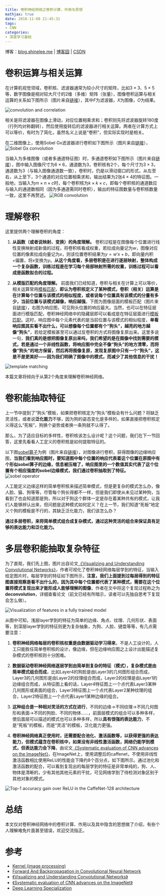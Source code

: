 ```yaml
---
title: 卷积神经网络之卷积计算、作用与思想
mathjax: true
date: 2018-11-08 21:45:31
tags:
- CNN
categories:
- 深度学习基础
---
```


博客：[blog.shinelee.me](https://blog.shinelee.me/) | [博客园](https://www.cnblogs.com/shine-lee/) | [CSDN](https://blog.csdn.net/blogshinelee)

# 卷积运算与相关运算
在计算机视觉领域，卷积核、滤波器通常为较小尺寸的矩阵，比如$3\times3$、$5\times5$等，数字图像是相对较大尺寸的2维（多维）矩阵（张量），图像卷积运算与相关运算的关系如下图所示（图片来自[链接](https://medium.com/@2017csm1006/forward-and-backpropagation-in-convolutional-neural-network-4dfa96d7b37e)），其中$F$为滤波器，$X$为图像，$O$为结果。

![convolution and correlation](https://s1.ax1x.com/2018/11/18/izLm3d.png)

相关是将滤波器在图像上滑动，对应位置相乘求和；卷积则先将滤波器旋转180度（行列均对称翻转），然后使用旋转后的滤波器进行相关运算。两者在计算方式上可以等价，有时为了简化，虽然名义上说是“卷积”，但实际实现时是相关。

在二维图像上，使用Sobel Gx滤波器进行卷积如下图所示（图片来自[链接](https://datascience.stackexchange.com/questions/23183/why-convolutions-always-use-odd-numbers-as-filter-size)），
![Sobel Gx convolution](https://s1.ax1x.com/2018/11/18/izLngA.png)

当输入为多维图像（或者多通道特征图）时，多通道卷积如下图所示（图片来自[链接](https://github.com/AlbertHG/Coursera-Deep-Learning-deeplearning.ai/blob/master/04-Convolutional%20Neural%20Networks/week1/README.md)），图中输入图像尺寸为$6\times6$，通道数为3，卷积核有2个，每个尺寸为$3\times3$，通道数为3（与输入图像通道数一致），卷积时，仍是以滑动窗口的形式，从左至右，从上至下，3个通道的对应位置相乘求和，输出结果为2张$4\times4$的特征图。一般地，当输入为$m\times n \times c$时，每个卷积核为$k\times k \times c$，即每个卷积核的通道数应与输入的通道数相同（因为多通道需同时卷积），输出的特征图数量与卷积核数量一致，这里不再赘述。
![RGB convolution](https://s1.ax1x.com/2018/11/18/izLujI.png)

# 理解卷积

这里提供两个理解卷积的角度：

1. **从函数（或者说映射、变换）的角度理解。** 卷积过程是在图像每个位置进行线性变换映射成新值的过程，将卷积核看成权重，若拉成向量记为$w$，图像对应位置的像素拉成向量记为$x$，则该位置卷积结果为$y = w'x+b$，即向量内积+偏置，将$x$变换为$y$。**从这个角度看，多层卷积是在进行逐层映射，整体构成一个复杂函数，训练过程是在学习每个局部映射所需的权重，训练过程可以看成是函数拟合的过程。**

2. **从模版匹配的角度理解。** 前面我们已经知道，卷积与相关在计算上可以等价，相关运算常用[模板匹配](https://wiki2.org/en/Template_matching)，**即认为卷积核定义了某种模式，卷积（相关）运算是在计算每个位置与该模式的相似程度，或者说每个位置具有该模式的分量有多少，当前位置与该模式越像，响应越强**。下图为图像层面的模板匹配（图片来自[链接](https://docs.opencv.org/2.4/doc/tutorials/imgproc/histograms/template_matching/template_matching.html)），右图为响应图，可见狗头位置的响应最大。当然，也可以在特征层面进行模版匹配，卷积神经网络中的隐藏层即可以看成是在特征层面进行[模板匹配](https://wiki2.org/en/Template_matching)。这时，响应图中每个元素代表的是当前位置与该模式的相似程度，**单看响应图其实看不出什么，可以想像每个位置都有个“狗头”，越亮的地方越像“狗头”**，若给定模板甚至可以通过反卷积的方式将图像复原出来。这里多说一句，**我们真的是想把图像复原出来吗，我们希望的是在图像中找到需要的模式，若是通过一个非线性函数，将响应图中完全不像“狗头”的地方清零，而将像“狗头”的地方保留，然后再将图像复原，发现复原图中只有一个“狗头”，这是不是更美好——因为我们明确了图像中的模式，而减少了其他信息的干扰！**

![template matching](https://s1.ax1x.com/2018/11/18/izLQDP.png)

本篇文章将倾向于从第2个角度来理解卷积神经网络。

# 卷积能抽取特征

上一节中提到了“狗头”模板，如果把卷积核定为“狗头”模板会有什么问题？将缺乏灵活性，或者说**泛化能力**不够，因为狗的姿态变化是多样的，如果直接把卷积核定义得这么“死板”，狗换个姿势或者换一条狗就不认得了。

那么，为了适应目标的多样性，卷积核该怎么设计呢？这个问题，我们在下一节回答，这里先看看人工定义的卷积核是如何提取特征的。

以下图[sobel算子](https://wiki2.org/en/Sobel_operator)为例（图片来自[链接](https://wiki2.org/en/Sobel_operator)），对图像进行卷积，获得图像的边缘响应图，**当我们看到响应图时，要知道图中每个位置的响应代表着这个位置在原图中有个形似sobel算子的边缘，信息被压缩了，响应图里的一个数值其实代表了这个位置有个相应强度的sobel边缘模式，我们通过卷积抽取到了特征。**
![sobel operator](https://s1.ax1x.com/2018/11/18/izL3E8.png)

人工能定义边缘这样的简单卷积核来描述简单模式，但是更复杂的模式怎么办，像人脸、猫、狗等等，尽管每个狗长得都不一样，但是我们即使从未见过某种狗，当看到了也会知道那是狗，所以对于狗这个群体一定是存在着某种共有的模式，让我们人能够辨认出来，但问题是这种模式如何定义？在上一节，我们知道“死板”地定义个狗的模板是不行的，其缺乏泛化能力，我们该怎么办？

**通过多层卷积，来将简单模式组合成复杂模式，通过这种灵活的组合来保证具有足够的表达能力和泛化能力。**

# 多层卷积能抽取复杂特征

为了直观，我们先上图，图片出自论文[《Visualizing and Understanding Convolutional Networks》](https://arxiv.org/abs/1311.2901)，作者可视化了卷积神经网络每层学到的特征，当输入给定图片时，每层学到的特征如下图所示，**注意，我们上面提到过每层得到的特征图直接观察是看不出什么的，因为其中每个位置都代表了某种模式，需要在这个位置将模式复现出来才能形成人能够理解的图像**，作者在文中将这个复现过程称之为**deconvolution**，详细查看论文（前文已经有所暗示，读者可以先独自思考下复现会怎么做）。

![Visualization of features in a fully trained model](https://s1.ax1x.com/2018/11/18/izLYCQ.png)

从图中可知，浅层layer学到的特征为简单的边缘、角点、纹理、几何形状、表面等，到深层layer学到的特征则更为复杂抽象，为狗、人脸、键盘等等，有几点需要注意：

 1. **卷积神经网络每层的卷积核权重是由数据驱动学习得来**，不是人工设计的，人工只能胜任简单卷积核的设计，像边缘，但在边缘响应图之上设计出能描述复杂模式的卷积核则十分困难。

 2. **数据驱动卷积神经网络逐层学到由简单到复杂的特征（模式），复杂模式是由简单模式组合而成**，比如Layer4的狗脸是由Layer3的几何图形组合而成，Layer3的几何图形是由Layer2的纹理组合而成，Layer2的纹理是由Layer1的边缘组合而成，从特征图上看的话，Layer4特征图上一个点代表Layer3某种几何图形或表面的组合，Layer3特征图上一个点代表Layer2某种纹理的组合，Layer2特征图上一个点代表Layer1某种边缘的组合。

 3. **这种组合是一种相对灵活的方式在进行**，不同的边缘→不同纹理→不同几何图形和表面→不同的狗脸、不同的物体……，前面层模式的组合可以多种多样，使后面层可以描述的模式也可以多种多样，所以**具有很强的表达能力**，不是“死板”的模板，而是“灵活”的模板，泛化能力更强。

 4. **卷积神经网络真正使用时，还需要配合池化、激活函数等，以获得更强的表达能力，但模式蕴含在卷积核中，如果没有非线性激活函数，网络仍能学到模式，但表达能力会下降**，由论文[《Systematic evaluation of CNN advances on the ImageNet》](https://arxiv.org/abs/1606.02228)，在ImageNet上，使用调整后的caffenet，不使用非线性激活函数相比使用ReLU的性能会下降约8个百分点，如下图所示。通过池化和激活函数的配合，可以看到复现出的每层学到的特征是非常单纯的，狗、人、物体是清晰的，少有其他其他元素的干扰，可见网络学到了待检测对象区别于其他对象的模式。

![Top-1 accuracy gain over ReLU in the CaffeNet-128 architecture](https://s1.ax1x.com/2018/11/18/izLNgs.png)


# 总结
本文仅对卷积神经网络中的卷积计算、作用以及其中隐含的思想做了介绍，有些个人理解难免片面甚至错误，欢迎交流指正。

# 参考
- [Kernel (image processing)](https://wiki2.org/en/Kernel_(image_processing))
- [Forward And Backpropagation in Convolutional Neural Network](https://medium.com/@2017csm1006/forward-and-backpropagation-in-convolutional-neural-network-4dfa96d7b37e)
- [《Visualizing and Understanding Convolutional Networks》](https://arxiv.org/abs/1311.2901)
- [《Systematic evaluation of CNN advances on the ImageNet》](https://arxiv.org/abs/1606.02228)
- [Deep Learning Specialization](https://www.deeplearning.ai/courses/)

